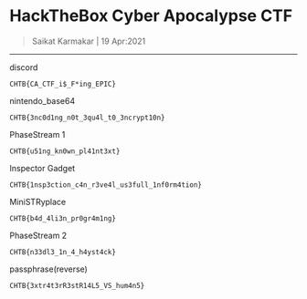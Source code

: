 # HackTheBox Cyber Apocalypse CTF

> Saikat Karmakar | 19 Apr:2021

---

discord
```
CHTB{CA_CTF_i$_F*ing_EPIC}
```

nintendo_base64
```
CHTB{3nc0d1ng_n0t_3qu4l_t0_3ncrypt10n}
```

PhaseStream 1
```
CHTB{u51ng_kn0wn_pl41nt3xt}
```

Inspector Gadget
```
CHTB{1nsp3ction_c4n_r3ve4l_us3full_1nf0rm4tion}
```

MiniSTRyplace
```
CHTB{b4d_4li3n_pr0gr4m1ng}
```

PhaseStream 2
```
CHTB{n33dl3_1n_4_h4yst4ck}
```

passphrase(reverse)
```
CHTB{3xtr4t3rR3stR14L5_VS_hum4n5}
```